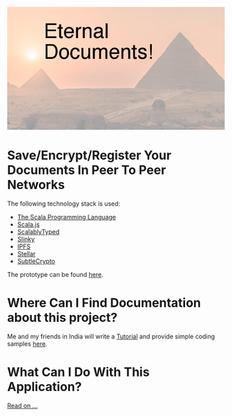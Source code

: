 ![](src/main/webapp/img/ETER-header.png)

# Save/Encrypt/Register Your Documents In Peer To Peer Networks #

The following technology stack is used:

- [The Scala Programming Language](https://www.scala-lang.org/)
- [Scala.js](https://www.scala-js.org/)
- [ScalablyTyped](https://github.com/oyvindberg/ScalablyTyped) 
- [Slinky](https://slinky.dev/)
- [IPFS](https://ipfs.io/)
- [Stellar](https://www.stellar.org/)
- [SubtleCrypto](https://developer.mozilla.org/en-US/docs/Web/API/SubtleCrypto)

The prototype can be found
[here](https://www.eternum.io/user/ulzazbrrvcqzn#landing).
 
 # Where  Can I Find Documentation about this project? #
 
Me and my friends in India will write a [Tutorial](tutorial.md) 
and provide simple coding samples [here](https://github.com/deshbandhumishra/euroindian).
 
# What Can I Do With This Application? #

[Read on ...]("features.md")
 